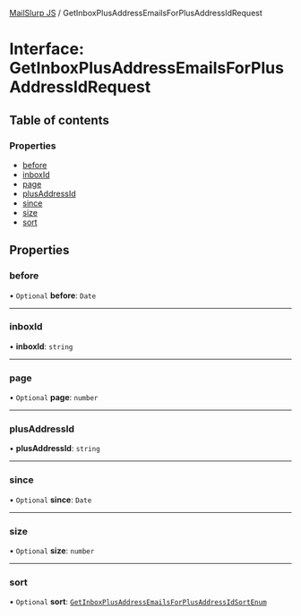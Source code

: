[MailSlurp JS](../README.md) / GetInboxPlusAddressEmailsForPlusAddressIdRequest

# Interface: GetInboxPlusAddressEmailsForPlusAddressIdRequest

## Table of contents

### Properties

- [before](GetInboxPlusAddressEmailsForPlusAddressIdRequest.md#before)
- [inboxId](GetInboxPlusAddressEmailsForPlusAddressIdRequest.md#inboxid)
- [page](GetInboxPlusAddressEmailsForPlusAddressIdRequest.md#page)
- [plusAddressId](GetInboxPlusAddressEmailsForPlusAddressIdRequest.md#plusaddressid)
- [since](GetInboxPlusAddressEmailsForPlusAddressIdRequest.md#since)
- [size](GetInboxPlusAddressEmailsForPlusAddressIdRequest.md#size)
- [sort](GetInboxPlusAddressEmailsForPlusAddressIdRequest.md#sort)

## Properties

### before

• `Optional` **before**: `Date`

___

### inboxId

• **inboxId**: `string`

___

### page

• `Optional` **page**: `number`

___

### plusAddressId

• **plusAddressId**: `string`

___

### since

• `Optional` **since**: `Date`

___

### size

• `Optional` **size**: `number`

___

### sort

• `Optional` **sort**: [`GetInboxPlusAddressEmailsForPlusAddressIdSortEnum`](../enums/GetInboxPlusAddressEmailsForPlusAddressIdSortEnum.md)
